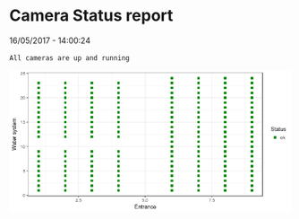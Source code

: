 Camera Status report
================
16/05/2017 - 14:00:24

    All cameras are up and running

![](camreport_files/figure-markdown_github/unnamed-chunk-2-1.png)
